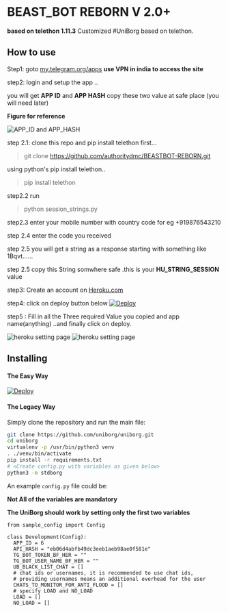 # BEAST_BOT REBORN V 2.0+
**based on telethon 1.11.3**
Customized #UniBorg based on telethon.

## How to use

Step1: goto [my.telegram.org/apps](https://telegram.org/apps) **use VPN in india to access the site**


step2: login and setup the app ..


you will get **APP ID**  and **APP HASH** copy these two value at safe place (you will need later)

**Figure for reference**

![APP_ID and APP_HASH ](https://i.ibb.co/CwPdL7c/app-id-hash.jpg)

step 2.1: clone this repo and pip install telethon first...

> git clone https://github.com/authoritydmc/BEASTBOT-REBORN.git 


using python's pip install telethon.. 

> pip install telethon

step2.2 run 
> python session_strings.py

step2.3 enter your mobile number with country code for eg +919876543210

step 2.4 enter the code you received 

step 2.5 you will get a string as a response starting with something like 1Bqvt......

step 2.5 copy this String somwhere safe .this is your **HU_STRING_SESSION** value

step3: Create an account on [Heroku.com](https://heroku.com)

step4: click on deploy button below
[![Deploy](https://www.herokucdn.com/deploy/button.svg)](https://heroku.com/deploy)

step5 : Fill in all the Three required Value you copied and app name(anything) ..and finally click on deploy.



![heroku setting page ](https://i.ibb.co/B2RPWWn/heroku-setting.jpg)
![heroku setting page](https://i.ibb.co/YPFkpzR/heroku-settting2.jpg)

## Installing

#### The Easy Way

[![Deploy](https://www.herokucdn.com/deploy/button.svg)](https://heroku.com/deploy)

#### The Legacy Way
Simply clone the repository and run the main file:
```sh
git clone https://github.com/uniborg/uniborg.git
cd uniborg
virtualenv -p /usr/bin/python3 venv
. ./venv/bin/activate
pip install -r requirements.txt
# <Create config.py with variables as given below>
python3 -m stdborg
```

An example `config.py` file could be:

**Not All of the variables are mandatory**

__The UniBorg should work by setting only the first two variables__

```python3
from sample_config import Config

class Development(Config):
  APP_ID = 6
  API_HASH = "eb06d4abfb49dc3eeb1aeb98ae0f581e"
  TG_BOT_TOKEN_BF_HER = ""
  TG_BOT_USER_NAME_BF_HER = ""
  UB_BLACK_LIST_CHAT = []
  # chat ids or usernames, it is recommended to use chat ids,
  # providing usernames means an additional overhead for the user
  CHATS_TO_MONITOR_FOR_ANTI_FLOOD = []
  # specify LOAD and NO_LOAD
  LOAD = []
  NO_LOAD = []
```
